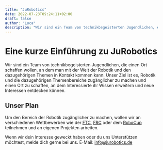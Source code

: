 ```yaml
---
title: "JuRobotics"
date: 2022-07-23T09:24:11+02:00
draft: false
author: "Luca"
description: "Wir sind ein Team von technikbegeisterten Jugendlichen, die einen Ort schaffen wollen, an dem man mit der Welt der Robotik und den dazugehörigen Themen in Kontakt kommen kann. Unser Ziel ist [...]"
---
```


# Eine kurze Einführung zu JuRobotics

Wir sind ein Team von technikbegeisterten Jugendlichen, die einen Ort schaffen wollen, an dem man mit der Welt der Robotik und den dazugehörigen Themen in Kontakt kommen kann. Unser Ziel ist es, Robotik und die dazugehörigen Themenbereiche zugänglicher zu machen und einen Ort zu schaffen, an dem Interessierte ihr Wissen erweitern und neue Interessen entdecken können.

## Unser Plan

Um den Bereich der Robotik zugänglicher zu machen, wollen wir an verschiedenen Wettbewerben wie der [FTC](https://www.firstinspires.org/robotics/ftc), [FRC](https://www.firstinspires.org/robotics/frc) oder dem  [RoboCup](https://www.robocup.org/) teilnehmen und an eigenen Projekten arbeiten.

Wenn wir dein Interesse geweckt haben oder du uns Unterstützen möchtest, melde dich gerne bei uns. 
E-Mail: info@jurobotics.de
